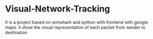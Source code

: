 # Visual-Network-Tracking
It is a project based on wireshark and python with frontend with google maps. it show the visual representation of each packet from sender to destination 
